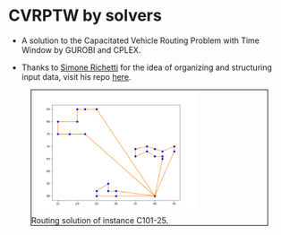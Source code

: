 # CVRPTW by solvers

* A solution to the Capacitated Vehicle Routing Problem with Time Window by GUROBI and CPLEX.

* Thanks to [Simone Richetti](https://github.com/SimoneRichetti) for the idea of organizing and structuring input data, visit his repo [here](https://github.com/SimoneRichetti/VRPTW-Column-Generation).

<style>

figure {
    border: 1px solid black;
}
</style>

<figure>
    <img src="gurobi-plots/plots-c101-25.png" width="70%" height="70%" alt="">
    <figcaption>Routing solution of instance C101-25.</figcaption>
</figure>

